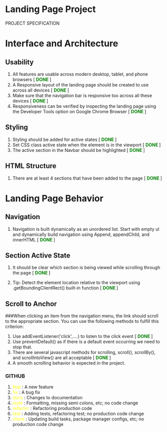 # Landing Page Project
PROJECT SPECIFICATION

# Interface and Architecture


## Usability 
1.  All features are usable across modern desktop, tablet, and phone browsers [ <font color='green'> <b>DONE </b></font>]
2.  A Responsive layout of the landing page should be created to use across all devices [ <font color='green'> <b>DONE </b></font>]
3.  Make sure that the navigation bar is responsive too across all these devices [ <font color='green'> <b>DONE </b></font>]
4.  Responsiveness can be verified by inspecting the landing page using the Developer Tools option on Google Chrome Browser [ <font color='green'> <b>DONE </b></font>]

## Styling
1. Styling should be added for active states [ <font color='green'> <b>DONE </b></font>]
2. Set CSS class active state when the element is in the viewport [ <font color='green'> <b>DONE </b></font>]
3. The active section in the Navbar should be highlighted [ <font color='green'> <b>DONE </b></font>]

## HTML Structure
1. There are at least 4 sections that have been added to the page [ <font color='green'> <b>DONE </b></font>]


# Landing Page Behavior

## Navigation
1. Navigation is built dynamically as an unordered list. Start with empty ul and dynamically build navigation using Append, appendChild, and innerHTML [ <font color='green'> <b>DONE </b></font>] 

## Section Active State

1. It should be clear which section is being viewed while scrolling through the page [ <font color='green'> <b>DONE </b></font>] 

2. Tip: Detect the element location relative to the viewport using .getBoundingClientRect() built-in function [ <font color='green'> <b>DONE </b></font>] 

## Scroll to Anchor
###When clicking an item from the navigation menu, the link should scroll to the appropriate section.
You can use the following methods to fulfill this criterion: 
1. Use addEventListener('click',....) to listen to the click event [ <font color='green'> <b>DONE </b></font>] 
2. Use preventDefault() as if there is a default event occurring we need to stop that.
3. There are several javascript methods for scrolling, scroll(), scrollBy(), and scrollIntoView() are all acceptable [ <font color='green'> <b>DONE </b></font>] 
4. A smooth scrolling behavior is expected in the project.


### GITHUB

1. <font color='yellow'> feat </font>: A new feature
2. <font color='yellow'> fix </font>: A bug fix
3. <font color='yellow'> docs </font>: Changes to documentation
4. <font color='yellow'> style </font>: Formatting, missing semi colons, etc; no code change
5. <font color='yellow'> refactor </font>: Refactoring production code
6. <font color='yellow'> test </font>: Adding tests, refactoring test; no production code change
7. <font color='yellow'> chore </font>: Updating build tasks, package manager configs, etc; no production code change


